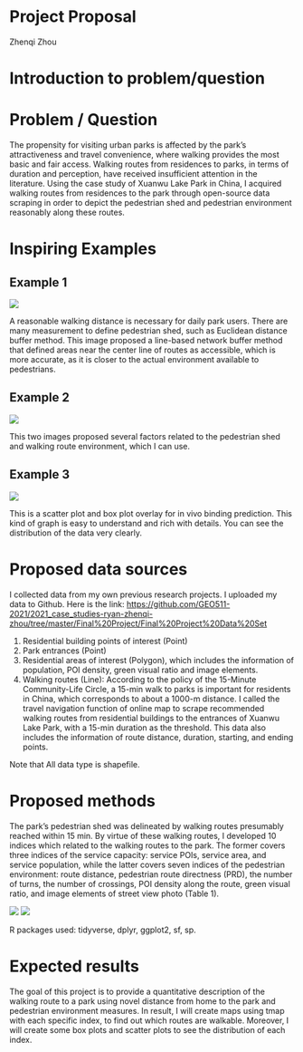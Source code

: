 Project Proposal
================
Zhenqi Zhou

# Introduction to problem/question

# Problem / Question

The propensity for visiting urban parks is affected by the park’s
attractiveness and travel convenience, where walking provides the most
basic and fair access. Walking routes from residences to parks, in terms
of duration and perception, have received insufficient attention in the
literature. Using the case study of Xuanwu Lake Park in China, I
acquired walking routes from residences to the park through open-source
data scraping in order to depict the pedestrian shed and pedestrian
environment reasonably along these routes.

# Inspiring Examples

## Example 1

![](https://media.springernature.com/lw685/springer-static/image/art%3A10.1186%2Fs12889-016-3631-7/MediaObjects/12889_2016_3631_Fig3_HTML.gif)

A reasonable walking distance is necessary for daily park users. There
are many measurement to define pedestrian shed, such as Euclidean
distance buffer method. This image proposed a line-based network buffer
method that defined areas near the center line of routes as accessible,
which is more accurate, as it is closer to the actual environment
available to pedestrians.

## Example 2

![](https://callisto.ggsrv.com/imgsrv/FastFetch/UBER1/ZI-5TQT-2020-JUL01-IDSI-3086-1)

This two images proposed several factors related to the pedestrian shed
and walking route environment, which I can use.

## Example 3

![](https://www.researchgate.net/publication/338143508/figure/fig1/AS:839634925928449@1577195974041/Scatter-plot-and-box-plot-overlay-for-in-vivo-binding-prediction.png)

This is a scatter plot and box plot overlay for in vivo binding
prediction. This kind of graph is easy to understand and rich with
details. You can see the distribution of the data very clearly.

# Proposed data sources

I collected data from my own previous research projects. I uploaded my
data to Github. Here is the link:
<https://github.com/GEO511-2021/2021_case_studies-ryan-zhenqi-zhou/tree/master/Final%20Project/Final%20Project%20Data%20Set>

1.  Residential building points of interest (Point)
2.  Park entrances (Point)
3.  Residential areas of interest (Polygon), which includes the
    information of population, POI density, green visual ratio and image
    elements.
4.  Walking routes (Line): According to the policy of the 15-Minute
    Community-Life Circle, a 15-min walk to parks is important for
    residents in China, which corresponds to about a 1000-m distance. I
    called the travel navigation function of online map to scrape
    recommended walking routes from residential buildings to the
    entrances of Xuanwu Lake Park, with a 15-min duration as the
    threshold. This data also includes the information of route
    distance, duration, starting, and ending points.

Note that All data type is shapefile.

# Proposed methods

The park’s pedestrian shed was delineated by walking routes presumably
reached within 15 min. By virtue of these walking routes, I developed 10
indices which related to the walking routes to the park. The former
covers three indices of the service capacity: service POIs, service
area, and service population, while the latter covers seven indices of
the pedestrian environment: route distance, pedestrian route directness
(PRD), the number of turns, the number of crossings, POI density along
the route, green visual ratio, and image elements of street view photo
(Table 1).

![](C:/Users/ryanz/Desktop/d878779ff01040f796f4c0a4797703b4-0001.jpg)
![](C:/Users/ryanz/Desktop/d878779ff01040f796f4c0a4797703b4-0002.jpg)

R packages used: tidyverse, dplyr, ggplot2, sf, sp.

# Expected results

The goal of this project is to provide a quantitative description of the
walking route to a park using novel distance from home to the park and
pedestrian environment measures. In result, I will create maps using
tmap with each specific index, to find out which routes are walkable.
Moreover, I will create some box plots and scatter plots to see the
distribution of each index.
